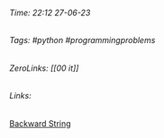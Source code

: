 ###### Time: 22:12  27-06-23  
###### Tags: #python #programmingproblems 
###### ZeroLinks: [[00 it]]
###### Links: 

[Backward String](https://py.checkio.org/ru/mission/backward-string/)
